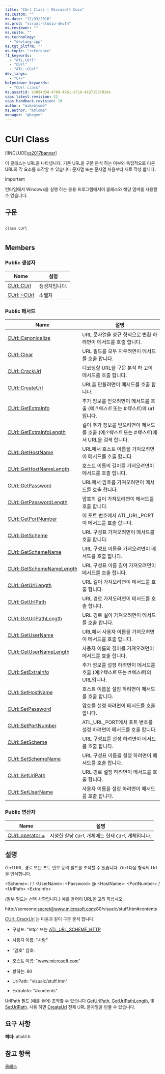 ```yaml
---
title: "CUrl Class | Microsoft Docs"
ms.custom: ""
ms.date: "12/03/2016"
ms.prod: "visual-studio-dev14"
ms.reviewer: ""
ms.suite: ""
ms.technology: 
  - "devlang-cpp"
ms.tgt_pltfrm: ""
ms.topic: "reference"
f1_keywords: 
  - "ATL.CUrl"
  - "CUrl"
  - "ATL::CUrl"
dev_langs: 
  - "C++"
helpviewer_keywords: 
  - "CUrl class"
ms.assetid: b3894d34-47b9-4961-9719-4197153793da
caps.latest.revision: 22
caps.handback.revision: 10
author: "mikeblome"
ms.author: "mblome"
manager: "ghogen"
---
```

# CUrl Class
[!INCLUDE[vs2017banner](../../assembler/inline/includes/vs2017banner.md)]

이 클래스는 URL을 나타냅니다.  기존 URL을 구문 분석 하는 여부와 독립적으로 다른 URL의 각 요소를 조작할 수 있습니다 문자열 또는 문자열 처음부터 새로 작성 합니다.  
  
> [!IMPORTANT]
>  런타임에서 Windows를 실행 하는 응용 프로그램에서이 클래스와 해당 멤버를 사용할 수 없습니다.  
  
## 구문  
  
```  
  
class CUrl  
  
```  
  
## Members  
  
### Public 생성자  
  
|Name|설명|  
|----------|--------|  
|[CUrl::CUrl](../Topic/CUrl::CUrl.md)|생성자입니다.|  
|[CUrl::~CUrl](../Topic/CUrl::~CUrl.md)|소멸자|  
  
### Public 메서드  
  
|Name|설명|  
|----------|--------|  
|[CUrl::Canonicalize](../Topic/CUrl::Canonicalize.md)|URL 문자열을 정규 형식으로 변환 하려면이 메서드를 호출 합니다.|  
|[CUrl::Clear](../Topic/CUrl::Clear.md)|URL 필드를 모두 지우려면이 메서드를 호출 합니다.|  
|[CUrl::CrackUrl](../Topic/CUrl::CrackUrl.md)|디코딩할 URL을 구문 분석 하 고이 메서드를 호출 합니다.|  
|[CUrl::CreateUrl](../Topic/CUrl::CreateUrl.md)|URL을 만들려면이 메서드를 호출 합니다.|  
|[CUrl::GetExtraInfo](../Topic/CUrl::GetExtraInfo.md)|추가 정보를 얻으려면이 메서드를 호출 \(예:?*텍스트* 또는 \#*텍스트*\)의 url입니다.|  
|[CUrl::GetExtraInfoLength](../Topic/CUrl::GetExtraInfoLength.md)|길이 추가 정보를 얻으려면이 메서드를 호출 \(예:?*텍스트* 또는 \#*텍스트*\)에서 URL을 검색 합니다.|  
|[CUrl::GetHostName](../Topic/CUrl::GetHostName.md)|URL에서 호스트 이름을 가져오려면이 메서드를 호출 합니다.|  
|[CUrl::GetHostNameLength](../Topic/CUrl::GetHostNameLength.md)|호스트 이름의 길이를 가져오려면이 메서드를 호출 합니다.|  
|[CUrl::GetPassword](../Topic/CUrl::GetPassword.md)|URL에서 암호를 가져오려면이 메서드를 호출 합니다.|  
|[CUrl::GetPasswordLength](../Topic/CUrl::GetPasswordLength.md)|암호의 길이 가져오려면이 메서드를 호출 합니다.|  
|[CUrl::GetPortNumber](../Topic/CUrl::GetPortNumber.md)|이 포트 번호에서 ATL\_URL\_PORT이 메서드를 호출 합니다.|  
|[CUrl::GetScheme](../Topic/CUrl::GetScheme.md)|URL 구성표 가져오려면이 메서드를 호출 합니다.|  
|[CUrl::GetSchemeName](../Topic/CUrl::GetSchemeName.md)|URL 구성표 이름을 가져오려면이 메서드를 호출 합니다.|  
|[CUrl::GetSchemeNameLength](../Topic/CUrl::GetSchemeNameLength.md)|URL 구성표 이름 길이 가져오려면이 메서드를 호출 합니다.|  
|[CUrl::GetUrlLength](../Topic/CUrl::GetUrlLength.md)|URL 길이 가져오려면이 메서드를 호출 합니다.|  
|[CUrl::GetUrlPath](../Topic/CUrl::GetUrlPath.md)|URL 경로 가져오려면이 메서드를 호출 합니다.|  
|[CUrl::GetUrlPathLength](../Topic/CUrl::GetUrlPathLength.md)|URL 경로 길이 가져오려면이 메서드를 호출 합니다.|  
|[CUrl::GetUserName](../Topic/CUrl::GetUserName.md)|URL에서 사용자 이름을 가져오려면이 메서드를 호출 합니다.|  
|[CUrl::GetUserNameLength](../Topic/CUrl::GetUserNameLength.md)|사용자 이름의 길이를 가져오려면이 메서드를 호출 합니다.|  
|[CUrl::SetExtraInfo](../Topic/CUrl::SetExtraInfo.md)|추가 정보를 설정 하려면이 메서드를 호출 \(예:?*텍스트* 또는 \#*텍스트*\)의 URL입니다.|  
|[CUrl::SetHostName](../Topic/CUrl::SetHostName.md)|호스트 이름을 설정 하려면이 메서드를 호출 합니다.|  
|[CUrl::SetPassword](../Topic/CUrl::SetPassword.md)|암호를 설정 하려면이 메서드를 호출 합니다.|  
|[CUrl::SetPortNumber](../Topic/CUrl::SetPortNumber.md)|ATL\_URL\_PORT에서 포트 번호를 설정 하려면이 메서드를 호출 합니다.|  
|[CUrl::SetScheme](../Topic/CUrl::SetScheme.md)|URL 구성표를 설정 하려면이 메서드를 호출 합니다.|  
|[CUrl::SetSchemeName](../Topic/CUrl::SetSchemeName.md)|URL 구성표 이름을 설정 하려면이 메서드를 호출 합니다.|  
|[CUrl::SetUrlPath](../Topic/CUrl::SetUrlPath.md)|URL 경로 설정 하려면이 메서드를 호출 합니다.|  
|[CUrl::SetUserName](../Topic/CUrl::SetUserName.md)|사용자 이름을 설정 하려면이 메서드를 호출 합니다.|  
  
### Public 연산자  
  
|Name|설명|  
|----------|--------|  
|[CUrl::operator \=](../Topic/CUrl::operator%20=.md)|지정한 할당 `CUrl` 개체에는 현재 `CUrl` 개체입니다.|  
  
## 설명  
 `CUrl`URL, 경로 또는 포트 번호 등의 필드를 조작할 수 있습니다.  `CUrl`다음 형식의 Url을 인식합니다.  
  
 \<Scheme\>: \/ \/ \<UserName\>: \<Password\> @ \<HostName\>: \<PortNumber\> \/ \<UrlPath\> \<ExtraInfo\>  
  
 \(일부 필드는 선택 사항입니다.\) 예를 들어이 URL을 고려 하십시오.  
  
 http:\/\/someone:secret@www.microsoft.com:80\/visualc\/stuff.htm\#contents  
  
 [CUrl::CrackUrl](../Topic/CUrl::CrackUrl.md) 는 다음과 같이 구문 분석 합니다.  
  
-   구성표: "http" 또는  [ATL\_URL\_SCHEME\_HTTP](../Topic/ATL_URL_SCHEME.md)  
  
-   사용자 이름: "사람"  
  
-   "암호" 암호:  
  
-   호스트 이름: "www.microsoft.com"  
  
-   향하는: 80  
  
-   UrlPath: "visualc\/stuff.htm"  
  
-   ExtraInfo: "\#contents"  
  
 UrlPath 필드 \(예를 들어\) 조작할 수 있습니다  [GetUrlPath](../Topic/CUrl::GetUrlPath.md),  [GetUrlPathLength](../Topic/CUrl::GetUrlPathLength.md), 및  [SetUrlPath](../Topic/CUrl::SetUrlPath.md).  사용 하면  [CreateUrl](../Topic/CUrl::CreateUrl.md) 전체 URL 문자열을 만들 수 있습니다.  
  
## 요구 사항  
 **헤더:** atlutil.h  
  
## 참고 항목  
 [클래스](../../atl/reference/atl-classes.md)